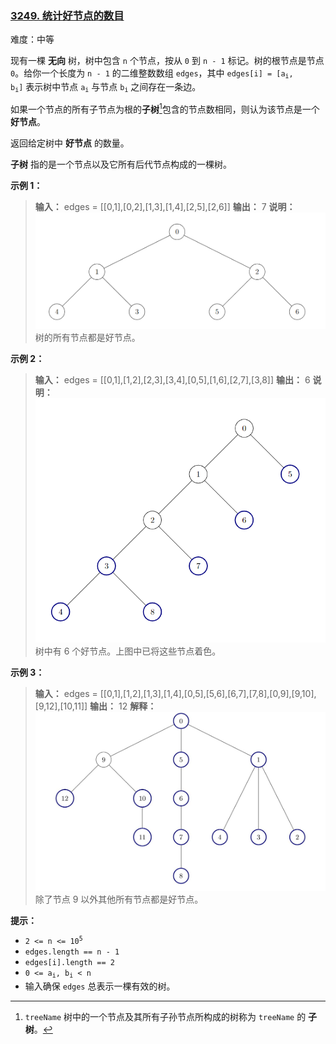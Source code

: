 ### [3249\. 统计好节点的数目](https://leetcode.cn/problems/count-the-number-of-good-nodes/)

难度：中等

现有一棵 **无向** 树，树中包含 `n` 个节点，按从 `0` 到 `n - 1` 标记。树的根节点是节点 `0`。给你一个长度为 `n - 1` 的二维整数数组 `edges`，其中 <code>edges[i] = [a<sub>i</sub>, b<sub>i</sub>]</code> 表示树中节点 <code>a<sub>i</sub></code> 与节点 <code>b<sub>i</sub></code> 之间存在一条边。

如果一个节点的所有子节点为根的**子树**[^1]包含的节点数相同，则认为该节点是一个 **好节点**。

返回给定树中 **好节点** 的数量。

**子树** 指的是一个节点以及它所有后代节点构成的一棵树。

**示例 1：**

> **输入：** edges = \[[0,1],[0,2],[1,3],[1,4],[2,5],[2,6]]
> **输出：** 7
> **说明：**
> ![](./assets/img/Question3249_01.png)
> 树的所有节点都是好节点。

**示例 2：**

> **输入：** edges = \[[0,1],[1,2],[2,3],[3,4],[0,5],[1,6],[2,7],[3,8]]
> **输出：** 6
> **说明：**
> ![](./assets/img/Question3249_02.png)
> 树中有 6 个好节点。上图中已将这些节点着色。

**示例 3：**

> **输入：** edges = \[[0,1],[1,2],[1,3],[1,4],[0,5],[5,6],[6,7],[7,8],[0,9],[9,10],[9,12],[10,11]]
> **输出：** 12
> **解释：**
> ![](./assets/img/Question3249_03.jpg)
> 除了节点 9 以外其他所有节点都是好节点。

**提示：**

- <code>2 <= n <= 10<sup>5</sup></code>
- <code>edges.length == n - 1</code>
- <code>edges[i].length == 2</code>
- <code>0 <= a<sub>i</sub>, b<sub>i</sub> < n</code>
- 输入确保 `edges` 总表示一棵有效的树。

[^1]: `treeName` 树中的一个节点及其所有子孙节点所构成的树称为 `treeName` 的 **子树**。
